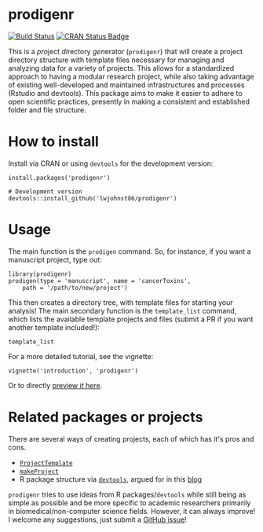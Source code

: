 # prodigenr

[![Build Status](https://travis-ci.org/lwjohnst86/prodigenr.svg?branch=master)](https://travis-ci.org/lwjohnst86/prodigenr)
[![CRAN Status Badge](http://www.r-pkg.org/badges/version/prodigenr)](https://cran.r-project.org/package=prodigenr)

This is a *pro*ject *di*rectory *gen*erato*r* (`prodigenr`) that will
create a project directory structure with template files necessary for
managing and analyzing data for a variety of projects.  This allows
for a standardized approach to having a modular research project, while also
taking advantage of existing well-developed and maintained infrastructures and
processes (Rstudio and devtools). This package aims to make it easier to adhere
to open scientific practices, presently in making a consistent and established
folder and file structure.

# How to install

Install via CRAN or using `devtools` for the development version:

    install.packages('prodigenr')
    
    # Development version
    devtools::install_github('lwjohnst86/prodigenr')

# Usage

The main function is the `prodigen` command.  So, for instance, if you
want a manuscript project, type out:

    library(prodigenr)
    prodigen(type = 'manuscript', name = 'cancerToxins',
        path = '/path/to/new/project')

This then creates a directory tree, with template files for starting
your analysis!  The main secondary function is the `template_list`
command, which lists the available template projects and files (submit
a PR if you want another template included!):

    template_list

For a more detailed tutorial, see the vignette:

    vignette('introduction', 'prodigenr')
    
Or to directly [preview it here](https://htmlpreview.github.io/?https://github.com/lwjohnst86/prodigenr/blob/master/vignettes/introduction.html).

# Related packages or projects

There are several ways of creating projects, each of which has it's pros and cons.

- [`ProjectTemplate`](http://projecttemplate.net/) 
- [`makeProject`](https://cran.r-project.org/package=makeProject)
- R package structure via
[`devtools`](https://cran.r-project.org/package=devtools), argued for in this
[blog](https://rmflight.github.io/posts/2014/07/vignetteAnalysis.html) 

`prodigenr` tries to use ideas from R packages/`devtools` while still being as simple
as possible and be more specific to academic researchers primarily in
biomedical/non-computer science fields. However, it can always improve! I
welcome any suggestions, just submit a 
[GitHub issue](https://github.com/lwjohnst86/prodigenr/issues)!
